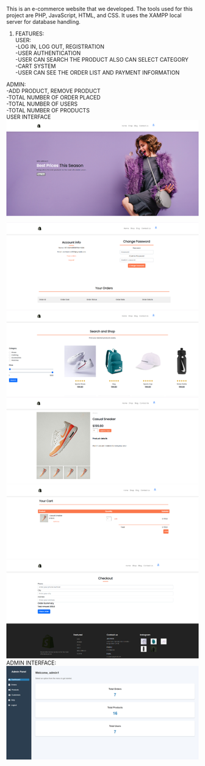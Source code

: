 
This is an e-commerce website that we developed. The tools used for this project are PHP, JavaScript, HTML, and CSS. It uses the XAMPP local server for database handling.
1. FEATURES:<br>
USER:<br>
-LOG IN, LOG OUT, REGISTRATION<br>
-USER AUTHENTICATION<br>
-USER CAN SEARCH THE PRODUCT ALSO CAN SELECT CATEGORY<br>
-CART SYSTEM<br>
-USER CAN SEE THE ORDER LIST AND PAYMENT INFORMATION<br>

ADMIN:<br>
-ADD PRODUCT, REMOVE PRODUCT<br>
-TOTAL NUMBER OF ORDER PLACED<br>
-TOTAL NUMBER OF USERS<br>
-TOTAL NUMBER OF PRODUCTS<br>
USER INTERFACE<br>
![image alt](https://github.com/Abirrahman2/E-Commarce-Website/blob/3901532d0987b36f4fc71ecccde7caaa327a0143/Homepage.png)

![image alt](https://github.com/Abirrahman2/E-Commarce-Website/blob/d222c183aba6031986d905d6a12ef4f523668ea0/Homepage2.png)
![image alt](https://github.com/Abirrahman2/E-Commarce-Website/blob/6af36ef18f9eebeaf0922c18fef694940a68eff6/SearchProducts.png)
![image alt](https://github.com/Abirrahman2/E-Commarce-Website/blob/2f021630f32b5cde8bd2c7e37a91ed0be802ea70/AddtoCart.png)
![image alt](https://github.com/Abirrahman2/E-Commarce-Website/blob/b4002e05e366c8441ed86505fabd9ddec85e5f92/ViewCart.png)
![image alt](https://github.com/Abirrahman2/E-Commarce-Website/blob/5f678655d83f4543c5389a472ec0af8932c21c36/placeorder.png)
<br>
ADMIN INTERFACE:
![image alt](https://github.com/Abirrahman2/E-Commarce-Website/blob/a31426a38caf124f105bfa1dd3ea0b4ed50c61f3/admininterface.png)
